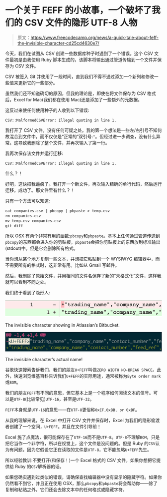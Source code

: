 # 一个关于 FEFF 的小故事，一个破坏了我们的 CSV 文件的隐形 UTF-8 人物

> 原文：<https://www.freecodecamp.org/news/a-quick-tale-about-feff-the-invisible-character-cd25cd4630e7/>

今天，我们在试图从 CSV 创建一些数据库种子时遇到了一个错误。这个 CSV 文件最初是由我使用 Ruby 脚本生成的，该脚本将输出通过管道传输到一个文件并保存为 CSV 文件。

CSV 被签入 Git 并使用了一段时间，直到我们不得不通过添加一个新列和修改一些值来更新它的一些部分。

虽然我们还不知道确切的原因，但我的理论是，即使在将文件保存为 CSV 格式后，Excel for Mac(我们都在使用 Mac)还是添加了一些额外的元数据。

这反过来使任何使用种子的人收到以下错误:

```
CSV::MalformedCSVError: Illegal quoting in line 1.
```

我打开了 CSV 文件，没有任何可疑之处。我的第一个想法是一些左/右引号不知何故混合到文件中，而不仅仅是“正常的”双引号:`"`。但经过进一步调查，没有什么异常。这导致我删除了整个文件，并再次输入了第一行。

我再次保存该文件并运行迁移:

```
CSV::MalformedCSVError: Illegal quoting in line 1.
```

什么？！

好吧，这快把我逼疯了。我打开一个新文件，再次输入精确的单行代码，然后运行迁移。成功了。那文件里有什么？！

只有一个方法可以知道:

```
cat companies.csv | pbcopy | pbpaste > temp.csv
rm companies.csv
mv temp.csv companies.csv
git diff
```

所以 OSX 有两个非常有用的函数:`pbcopy`和`pbpaste`。基本上任何通过管道传送到`pbcopy`的东西都会进入你的剪贴板，`pbpaste`会把你剪贴板上的东西放到标准输出(stdout)中。但是它会删除所有格式。

当你想从某个地方复制一些文本，并想把它粘贴到一个 WYSIWYG 编辑器中，而不需要所有的格式时，这非常有用。比如从 Gmail 写邮件。

然后，我删除了原始文件，并用相同的文件名保存了新的“未格式化”文件，这样我就可以看到不同之处。

我们终于看到了隐形人:

![xkI0eL8SP-nbAV3RKrpq8GdMG09j9HjsgHga](img/246a535b29a6f077ffd64a8cb39824f0.png)

The invisible character showing in Atlassian’s Bitbucket.

![iS2g-cMpndutvi-N0lw6dCfwuiFSHbtpeW0o](img/cfb5bf4bf5029ab731261cd35c52281a.png)

The invisible character’s actual name!

谷歌快速搜索告诉我们，我们的朋友`U+FEFF`叫做`ZERO WIDTH NO-BREAK SPACE`。此外，快速浏览维基百科告诉我们`U+FEFF`的实际用途，通常被称为`Byte order mark`或`BOM`。

我们的朋友`FEFF`有不同的意思，但它基本上是一个程序如何阅读文本的信号。可以是`UTF-8`(比较常见)`UTF-16`，甚至是`UTF-32`。

`FEFF`本身就是`UTF-16`的意思——在`UTF-8`更俗称`0xEF,0xBB, or 0xBF`。

从我的理解来说，在 Excel 中打开 CSV 文件并保存时，Excel 为我们的隐形偷渡者创建了一个空间，`U+FEFF`。并且在文件引导前！

Excel 施了点魔法，很可能保存在了`UTF-16`而不是`UTF-8`。`UTF-8`不理解`BOM`，只是把它当作一个非字符，所以在视觉上，这个文件是没问题的。但是 Ruby 的`CSV`认为有问题，因为它假设它正在读取的文件是`UTF-8`，它不能忽略`U+FEFF`先生。

所以经验教训:不要打开(和保存！)一个 Excel 格式的 CSV 文件，如果你想把它提供给 Ruby 的`CSV`解析器的话。

如果您确实遇到过类似的错误，请确保查找编辑器中没有显示的隐藏字符。如果你仍然看不到它，并且正在使用 OSX，那么`pbcopy`和`pbpaste`将会帮助你——除了复制和粘贴之外，它们还会去除文本中的任何格式或隐藏字符。